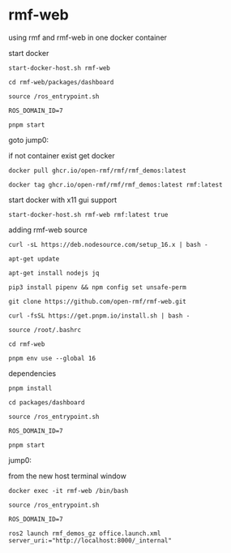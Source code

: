 # rmf-web
using rmf and rmf-web in one docker container 

start docker

`start-docker-host.sh rmf-web`

`cd rmf-web/packages/dashboard`

`source /ros_entrypoint.sh`

`ROS_DOMAIN_ID=7`

`pnpm start`

goto jump0:

if not container exist get docker

`docker pull ghcr.io/open-rmf/rmf/rmf_demos:latest` 

`docker tag ghcr.io/open-rmf/rmf/rmf_demos:latest rmf:latest`

start docker with x11 gui support

`start-docker-host.sh rmf-web rmf:latest true`

adding rmf-web source

`curl -sL https://deb.nodesource.com/setup_16.x | bash -`

`apt-get update`

`apt-get install nodejs jq`

`pip3 install pipenv && npm config set unsafe-perm`

`git clone https://github.com/open-rmf/rmf-web.git`

`curl -fsSL https://get.pnpm.io/install.sh | bash -`

`source /root/.bashrc`

`cd rmf-web`

`pnpm env use --global 16`

dependencies

`pnpm install` 

`cd packages/dashboard`

`source /ros_entrypoint.sh`

`ROS_DOMAIN_ID=7`

`pnpm start`

jump0:

from the new host terminal window 

`docker exec -it rmf-web /bin/bash`

`source /ros_entrypoint.sh`

`ROS_DOMAIN_ID=7`

`ros2 launch rmf_demos_gz office.launch.xml server_uri:="http://localhost:8000/_internal"`


